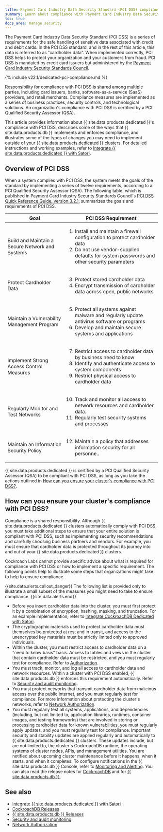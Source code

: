 ```yaml
---
title: Payment Card Industry Data Security Standard (PCI DSS) compliance in CockroachDB Cloud Dedicated
summary: Learn about compliance with Payment Card Industry Data Security Standard (PCI DSS) for CockroachDB Cloud Dedicated clusters.
toc: true
docs_area: manage.security
---
```


The Payment Card Industry Data Security Standard (PCI DSS) is a series of requirements for the safe handling of sensitive data associated with credit and debit cards. In the PCI DSS standard, and in the rest of this article, this data is referred to as "cardholder data". When implemented correctly, PCI DSS helps to protect your organization and your customers from fraud. PCI DSS is mandated by credit card issuers but administered by the [Payment Card Industry Security Standards Council](https://www.pcisecuritystandards.org/).

{% include v22.1/dedicated-pci-compliance.md %}

Responsibility for compliance with PCI DSS is shared among multiple parties, including card issuers, banks, software-as-a-service (SaaS) providers, and retail merchants. Compliance measures are implemented as a series of business practices, security controls, and technological solutions. An organization's compliance with PCI DSS is certified by a PCI Qualified Security Assessor (QSA).

This article provides information about {{ site.data.products.dedicated }}'s compliance with PCI DSS, describes some of the ways that {{ site.data.products.db }} implements and enforces compliance, and illustrates some of the types of changes you may need to implement outside of your {{ site.data.products.dedicated }} clusters. For detailed instructions and working examples, refer to [Integrate {{ site.data.products.dedicated }} with Satori](/docs/{{site.versions["stable"]}}/satori-integration.html).

## Overview of PCI DSS

When a system complies with PCI DSS, the system meets the goals of the standard by implementing a series of twelve requirements, according to a PCI Qualified Security Assessor (QSA). The following table, which is published in Payment Card Industry Security Standards Council's [PCI DSS Quick Reference Guide, version 3.2.1](https://listings.pcisecuritystandards.org/documents/PCI_DSS-QRG-v3_2_1.pdf), summarizes the goals and requirements of PCI DSS.

<table>
<tgroup cols="2">
<thead>
<tr>
  <th>Goal</th>
  <th>PCI DSS Requirement</th>
</tr>
</thead>
<tbody>
<tr>
  <td>Build and Maintain a Secure Network and Systems</td>
  <td><ol>
          <li>Install and maintain a firewall configuration to protect cardholder data</li>
          <li>Do not use vendor-supplied defaults for system passwords and other security parameters</li>
      </ol>
  </td>
</tr>
<tr>
  <td>Protect Cardholder Data</td>
  <td><ol start="3">
        <li>Protect stored cardholder data</li>
        <li>Encrypt transmission of cardholder data across open, public networks</li>
      </ol>
  </td>
</tr>
<tr>
  <td>Maintain a Vulnerability Management Program</td>
  <td><ol start="5">
        <li>Protect all systems against malware and regularly update antivirus software or programs</li>
        <li>Develop and maintain secure systems and applications</li>
      </ol>
  </td>
</tr>
<tr>
  <td>Implement Strong Access Control Measures</td>
  <td><ol start="7">
        <li>Restrict access to cardholder data by business need to know</li>
        <li>Identify and authenticate access to system components</li>
        <li>Restrict physical access to cardholder data</li>
      </ol>
  </td>
</tr>
<tr>
  <td>Regularly Monitor and Test Networks</td>
  <td><ol start="10">
        <li>Track and monitor all access to network resources and cardholder data.</li>
        <li>Regularly test security systems and processes</li>
      </ol>
  </td>
</tr>
<tr>
  <td>Maintain an Information Security Policy</td>
  <td><ol start="12">
        <li>Maintain a policy that addresses information security for all personne..</li>
  </td>
</tr>
</tbody>
</tgroup>
</table>

{{ site.data.products.dedicated }} is certified by a PCI Qualified Security Assessor (QSA) to be compliant with PCI DSS, as long as you take the actions outlined in [How can you ensure your cluster's compliance with PCI DSS?](#how-can-you-ensure-your-clusters-compliance-with-pci-dss).

## How can you ensure your cluster's compliance with PCI DSS?

Compliance is a shared responsibility. Although {{ site.data.products.dedicated }} clusters automatically comply with PCI DSS, you must take additional steps to ensure that your entire solution is compliant with PCI DSS, such as implementing security recommendations and carefully choosing business partners and vendors. For example, you must ensure that cardholder data is protected throughout its journey into and out of your {{ site.data.products.dedicated }} clusters.

Cockroach Labs cannot provide specific advice about what is required for compliance with PCI DSS or how to implement a specific requirement. The following points help to illustrate some steps that organizations might take to help to ensure compliance.

{{site.data.alerts.callout_danger}}
The following list is provided only to illustrate a small subset of the measures you might need to take to ensure compliance.
{{site.data.alerts.end}}

- Before you insert cardholder data into the cluster, you must first protect it by a combination of encryption, hashing, masking, and truncation. For an example implementation, refer to [Integrate CockroachDB Dedicated with Satori](/docs/{{site.versions["stable"]}}/satori-integration.html).
- The cryptographic materials used to protect cardholder data must themselves be protected at rest and in transit, and access to the unencrypted key materials must be strictly limited only to approved individuals.
- Within the cluster, you must restrict access to cardholder data on a "need to know basis" basis. Access to tables and views in the cluster that contain cardholder data must be restricted, and you must regularly test for compliance. Refer to [Authorization](/docs/{{site.versions["stable"]}}/authorization.html).
- You must track, monitor, and log all access to cardholder data and network resources. Within a cluster with PCI DSS enabled, {{ site.data.products.db }} enforces this requirement automatically. Refer to [Security and audit monitoring](/docs/{{site.versions["stable"]}}/logging-use-cases.html#security-and-audit-monitoring).
- You must protect networks that transmit cardholder data from malicious access over the public internet, and you must regularly test for compliance. For more information about protecting the cluster's networks, refer to [Network Authorization](network-authorization.html).
- You must regularly test all systems, applications, and dependencies (including, but not limited to, application libraries, runtimes, container images, and testing frameworks) that are involved in storing or processing cardholder data for known vulnerabilities, you must regularly apply updates, and you must regularly test for compliance. Important security and stability updates are applied regularly and automatically to {{ site.data.products.dedicated }} clusters. These updates include, but are not limited to, the cluster's CockroachDB runtime, the operating systems of cluster nodes, APIs, and management utilities. You are notified about upcoming cluster maintenance before it happens, when it starts, and when it completes. To configure notifications in the {{ site.data.products.db }} Console, refer to [Monitoring and Alerting](/docs/stable/monitoring-and-alerting.html). You can also read the release notes for [CockroachDB](/docs/releases/index.html) and for [{{ site.data.products.db }}](/docs/releases/cloud.html).

## See also

- [Integrate {{ site.data.products.dedicated }} with Satori](/docs/{{site.versions["stable"]}}/satori-integration.html)
- [CockroachDB Releases](/docs/releases/index.html)
- [{{ site.data.products.db }} Releases](/docs/releases/cloud.html)
- [Security and audit monitoring](/docs/{{site.versions["stable"]}}/logging-use-cases.html#security-and-audit-monitoring)
- [Network Authorization](network-authorization.html)
